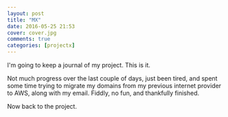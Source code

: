 ```yaml
---
layout: post
title: "MX"
date: 2016-05-25 21:53
cover: cover.jpg
comments: true
categories: [projectx]
---
```

I'm going to keep a journal of my project.  This is it.

Not much progress over the last couple of days, just been tired, and spent some time trying to migrate my domains from my previous internet provider to AWS, along with my email.  Fiddly, no fun, and thankfully finished.

Now back to the project.
